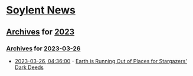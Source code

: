 # [Soylent News](../../../README.md)

## [Archives](../../index.md) for [2023](../index.md)

### [Archives](../../index.md) for [2023-03-26](index.md)

* [2023-03-26, 04:36:00](https://soylentnews.org/article.pl?sid=23/03/25/1555236&from=rss) - [Earth is Running Out of Places for Stargazers' Dark Deeds](https://soylentnews.org/article.pl?sid=23/03/25/1555236&from=rss)
